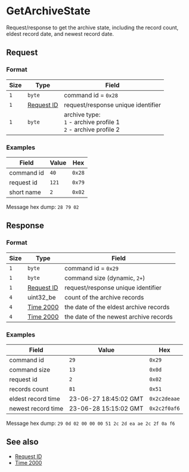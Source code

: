 # GetArchiveState

Request/response to get the archive state, including the record count, eldest record date, and newest record date.


## Request

### Format

| Size | Type                                 | Field                                                                   |
| ---- | ------------------------------------ | ----------------------------------------------------------------------- |
| `1`  | `byte`                               | command id = `0x28`                                                     |
| `1`  | [Request ID](../types.md#request-id) | request/response unique identifier                                      |
| `1`  | `byte`                               | archive type: <br> `1` - archive profile 1 <br> `2` - archive profile 2 |

### Examples

| Field      | Value | Hex    |
| ---------- | ----- | ------ |
| command id | `40`  | `0x28` |
| request id | `121` | `0x79` |
| short name | `2`   | `0x02` |

Message hex dump: `28 79 02`


## Response

### Format

| Size | Type                                 | Field                                      |
| ---- | ------------------------------------ | ------------------------------------------ |
| `1`  | `byte`                               | command id = `0x29`                        |
| `1`  | `byte`                               | command size (dynamic, `2+`)               |
| `1`  | [Request ID](../types.md#request-id) | request/response unique identifier         |
| `4`  | uint32_be                            | count of the archive records               |
| `4`  | [Time 2000](../types.md#time-2000)   | the date of the eldest archive records     |
| `4`  | [Time 2000](../types.md#time-2000)   | the date of the newest archive records     |

### Examples

| Field              | Value                 | Hex          |
| ------------------ | --------------------- | ------------ |
| command id         | `29`                  | `0x29`       |
| command size       | `13`                  | `0x0d`       |
| request id         | `2`                   | `0x02`       |
| records count      | `81`                  | `0x51`       |
| eldest record time | 23-06-27 18:45:02 GMT | `0x2c2deaae` |
| newest record time | 23-06-28 15:15:02 GMT | `0x2c2f0af6` |

Message hex dump: `29 0d 02 00 00 00 51 2c 2d ea ae 2c 2f 0a f6`


## See also

* [Request ID](../types.md#request-id)
* [Time 2000](../types.md#time-2000)
